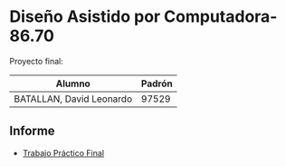 # Diseño Asistido por Computadora-86.70

Proyecto final:

| Alumno | Padrón |
| -- | -- |
| BATALLAN, David Leonardo | 97529 |

## Informe

* [Trabajo Práctico Final](https://es.overleaf.com/read/cggdwsqskvtr)
